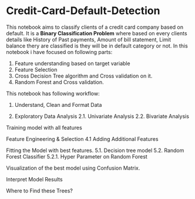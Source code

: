 # Credit-Card-Default-Detection

This notebook aims to classify clients of a credit card company based on default. It  is a **Binary Classification Problem** where based on every clients details like History of Past payments, Amount of bill statement, Limit balance thery are classified is they will be in default category or not.
In this notebook i have focused on following parts:
1. Feature understanding based on target variable 
2. Feature Selection
3. Cross Decision Tree algorithm and Cross validation on it.
4. Random Forest and Cross validation.


This notebook has following workflow:

1. Understand, Clean and Format Data

2. Exploratory Data Analysis 
2.1. Univariate Analysis 2.2. Bivariate Analysis

Training model with all features

Feature Engineering & Selection 4.1 Adding Additional Features

Fitting the Model with best features. 5.1. Decision tree model 5.2. Random Forest Classifier 5.2.1. Hyper Parameter on Random Forest

Visualization of the best model using Confusion Matrix.

Interpret Model Results

Where to Find these Trees?

